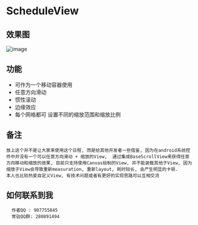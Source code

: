 # ScheduleView

##  效果图

  ![image](https://github.com/jack-chong/ScheduleView/blob/master/app/gif/ScheduleView.gif)





## 功能

+ 可作为一个移动容器使用
+ 任意方向滑动
+ 惯性滚动
+ 边缘效应
+ 每个网格都可 设置不同的缩放范围和缩放比例



## 备注

```
放上这个并不是让大家来使用这个日程, 而是给其他开发者一些借鉴, 因为在android系统控件中并没有一个可以任意方向滑动 + 缩放的View,  通过集成BaseScrollView来获得任意方向移动和缩放的效果, 目前只支持使用Canvas绘制的View, 并不能装载其他子View, 因为缩放子View会导致重新measuration, 重新layout, 耗时较长, 会产生明显的卡顿.
本人也比较热爱自定义View, 有技术问题或者有更好的实现思路可以互相交流
```


## 如何联系到我

```
  作者QQ : 907755845
  常驻QQ群: 280891494
```
